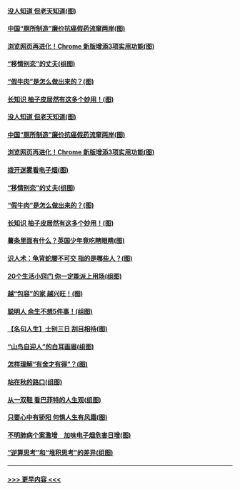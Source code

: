 #### [没人知道 但老天知道(图)](../pages/p8/907731.md?t=09182055) 
#### [中国“厕所制造”廉价抗癌假药流窜两岸(图)](../pages/p8/907723.md?t=09182055) 
#### [浏览网页再进化！Chrome 新版增添3项实用功能(图)](../pages/p8/907714.md?t=09182055) 
#### [“移情别恋”的丈夫(组图)](../pages/p8/907644.md?t=09182055) 
#### [“假牛肉”是怎么做出来的？(图)](../pages/p8/907668.md?t=09182055) 
#### [长知识 柚子皮居然有这多个妙用！(图)](../pages/p8/907425.md?t=09182055) 
#### [没人知道 但老天知道(图)](../pages/p8/907731.md?t=09182055) 
#### [中国“厕所制造”廉价抗癌假药流窜两岸(图)](../pages/p8/907723.md?t=09182055) 
#### [浏览网页再进化！Chrome 新版增添3项实用功能(图)](../pages/p8/907714.md?t=09182055) 
#### [拨开迷雾看电子烟(图)](../pages/p8/907427.md?t=09182055) 
#### [“移情别恋”的丈夫(组图)](../pages/p8/907644.md?t=09182055) 
#### [“假牛肉”是怎么做出来的？(图)](../pages/p8/907668.md?t=09182055) 
#### [长知识 柚子皮居然有这多个妙用！(图)](../pages/p8/907425.md?t=09182055) 
#### [薯条里面有什么？英国少年竟吃瞎眼睛(图)](../pages/p8/907381.md?t=09182055) 
#### [识人术：龟背蛇腰不可交 指的是哪些人？(图)](../pages/p8/907503.md?t=09182055) 
#### [20个生活小窍门 你一定能派上用场(组图)](../pages/p8/907510.md?t=09182055) 
#### [越“包容”的家 越兴旺！(图)](../pages/p8/907328.md?t=09182055) 
#### [聪明人 余生不想5件事！(组图)](../pages/p8/907364.md?t=09182055) 
#### [【名句人生】士别三日 刮目相待(图)](../pages/p8/906988.md?t=09182055) 
#### [“山鸟自迎人”的白耳画眉(组图)](../pages/p8/907332.md?t=09182055) 
#### [怎样理解“有舍才有得”？(图)](../pages/p8/906872.md?t=09182055) 
#### [站在秋的路口(组图)](../pages/p8/906914.md?t=09182055) 
#### [从一双鞋 看巴菲特的人生观(组图)](../pages/p8/907311.md?t=09182055) 
#### [只要心中有骄阳 何惧人生有风霜(图)](../pages/p8/907320.md?t=09182055) 
#### [不明肺病个案激增　加味电子烟危害日增(图)](../pages/p8/907307.md?t=09182055) 
#### [“逆算思考”和“堆积思考”的差异(组图)](../pages/p8/907229.md?t=09182055) 

----
#### [ >>> 更早内容 <<< ](../indexes/p8-earlier.md)
